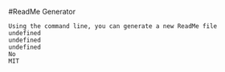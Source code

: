 #ReadMe Generator

    Using the command line, you can generate a new ReadMe file 
    undefined
    undefined
    undefined
    No
    MIT
  